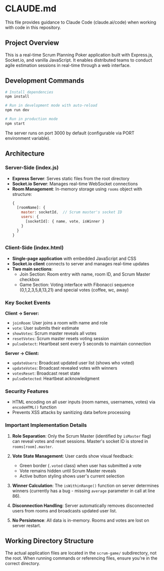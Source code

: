 # CLAUDE.md

This file provides guidance to Claude Code (claude.ai/code) when working with code in this repository.

## Project Overview

This is a real-time Scrum Planning Poker application built with Express.js, Socket.io, and vanilla JavaScript. It enables distributed teams to conduct agile estimation sessions in real-time through a web interface.

## Development Commands

```bash
# Install dependencies
npm install

# Run in development mode with auto-reload
npm run dev

# Run in production mode
npm start
```

The server runs on port 3000 by default (configurable via PORT environment variable).

## Architecture

### Server-Side (index.js)
- **Express Server**: Serves static files from the root directory
- **Socket.io Server**: Manages real-time WebSocket connections
- **Room Management**: In-memory storage using `rooms` object with structure:
  ```javascript
  {
    [roomName]: {
      master: socketId,  // Scrum master's socket ID
      users: {
        [socketId]: { name, vote, isWinner }
      }
    }
  }
  ```

### Client-Side (index.html)
- **Single-page application** with embedded JavaScript and CSS
- **Socket.io client** connects to server and manages real-time updates
- **Two main sections**:
  - Join Section: Room entry with name, room ID, and Scrum Master checkbox
  - Game Section: Voting interface with Fibonacci sequence (0,1,2,3,5,8,13,21) and special votes (coffee, wc, away)

### Key Socket Events

**Client → Server:**
- `joinRoom`: User joins a room with name and role
- `vote`: User submits their estimate
- `showVotes`: Scrum master reveals all votes
- `resetVotes`: Scrum master resets voting session
- `pulseDetect`: Heartbeat sent every 5 seconds to maintain connection

**Server → Client:**
- `updateUsers`: Broadcast updated user list (shows who voted)
- `updateVotes`: Broadcast revealed votes with winners
- `votesReset`: Broadcast reset state
- `pulseDetected`: Heartbeat acknowledgment

### Security Features
- HTML encoding on all user inputs (room names, usernames, votes) via `encodeHTML()` function
- Prevents XSS attacks by sanitizing data before processing

### Important Implementation Details

1. **Role Separation**: Only the Scrum Master (identified by `isMaster` flag) can reveal votes and reset sessions. Master's socket ID is stored in `rooms[room].master`.

2. **Vote State Management**: User cards show visual feedback:
   - Green border (`.voted` class) when user has submitted a vote
   - Vote remains hidden until Scrum Master reveals
   - Active button styling shows user's current selection

3. **Winner Calculation**: The `isWithinRange()` function on server determines winners (currently has a bug - missing `average` parameter in call at line 86).

4. **Disconnection Handling**: Server automatically removes disconnected users from rooms and broadcasts updated user list.

5. **No Persistence**: All data is in-memory. Rooms and votes are lost on server restart.

## Working Directory Structure

The actual application files are located in the `scrum-game/` subdirectory, not the root. When running commands or referencing files, ensure you're in the correct directory.
